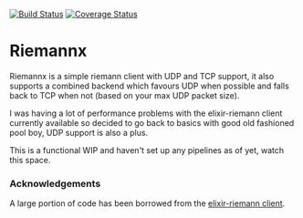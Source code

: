 [![Build Status](https://secure.travis-ci.org/hazardfn/riemannx.svg?branch=master "Build Status")](http://travis-ci.org/hazardfn/riemannx)
[![Coverage Status](https://coveralls.io/repos/github/hazardfn/riemannx/badge.svg?branch=master)](https://coveralls.io/github/hazardfn/riemannx?branch=master)

Riemannx
========

Riemannx is a simple riemann client with UDP and TCP support, it also supports
a combined backend which favours UDP when possible and falls back to TCP when
not (based on your max UDP packet size).

I was having a lot of performance problems with the elixir-riemann client 
currently available so decided to go back to basics with good old fashioned
pool boy, UDP support is also a plus.

This is a functional WIP and haven't set up any pipelines as of yet, 
watch this space.

### Acknowledgements

A large portion of code has been borrowed from the  [elixir-riemann client](https://github.com/koudelka/elixir-riemann).
